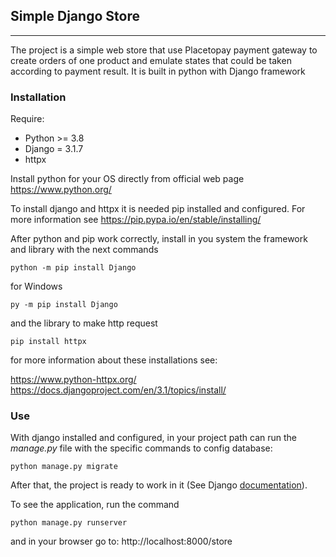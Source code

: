 ## Simple Django Store

---

The project is a simple web store that use Placetopay payment gateway to create orders of one product and emulate states that could be taken according to payment result. It is built in python with Django framework 

### Installation
Require: 
- Python >= 3.8
- Django = 3.1.7
- httpx

Install python for your OS directly from official web page
https://www.python.org/

To install django and httpx it is needed pip installed and configured. For more information see https://pip.pypa.io/en/stable/installing/

After python and pip work correctly, install in you system the framework and library with the next commands
```
python -m pip install Django
```
for Windows
```
py -m pip install Django
```
 and the library to make http request
 ```
 pip install httpx
 ```
for more information about these installations see: 

https://www.python-httpx.org/
https://docs.djangoproject.com/en/3.1/topics/install/

### Use

With django installed and configured, in your project path can run the *manage.py* file with the specific commands to config database:
```
python manage.py migrate
```
After that, the project is ready to work in it (See Django [documentation](https://docs.djangoproject.com/en/3.1/contents/)).

To see the application, run the command 
```
python manage.py runserver
```
and in your browser go to:
http://localhost:8000/store